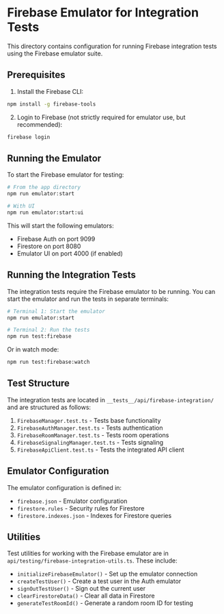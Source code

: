 # Firebase Emulator for Integration Tests

This directory contains configuration for running Firebase integration tests using the Firebase emulator suite.

## Prerequisites

1. Install the Firebase CLI:
```bash
npm install -g firebase-tools
```

2. Login to Firebase (not strictly required for emulator use, but recommended):
```bash
firebase login
```

## Running the Emulator

To start the Firebase emulator for testing:

```bash
# From the app directory
npm run emulator:start

# With UI
npm run emulator:start:ui
```

This will start the following emulators:
- Firebase Auth on port 9099
- Firestore on port 8080
- Emulator UI on port 4000 (if enabled)

## Running the Integration Tests

The integration tests require the Firebase emulator to be running. You can start the emulator and run the tests in separate terminals:

```bash
# Terminal 1: Start the emulator
npm run emulator:start

# Terminal 2: Run the tests
npm run test:firebase
```

Or in watch mode:

```bash
npm run test:firebase:watch
```

## Test Structure

The integration tests are located in `__tests__/api/firebase-integration/` and are structured as follows:

1. `FirebaseManager.test.ts` - Tests base functionality
2. `FirebaseAuthManager.test.ts` - Tests authentication
3. `FirebaseRoomManager.test.ts` - Tests room operations
4. `FirebaseSignalingManager.test.ts` - Tests signaling 
5. `FirebaseApiClient.test.ts` - Tests the integrated API client

## Emulator Configuration

The emulator configuration is defined in:
- `firebase.json` - Emulator configuration
- `firestore.rules` - Security rules for Firestore
- `firestore.indexes.json` - Indexes for Firestore queries

## Utilities

Test utilities for working with the Firebase emulator are in `api/testing/firebase-integration-utils.ts`. These include:

- `initializeFirebaseEmulator()` - Set up the emulator connection
- `createTestUser()` - Create a test user in the Auth emulator
- `signOutTestUser()` - Sign out the current user
- `clearFirestoreData()` - Clear all data in Firestore
- `generateTestRoomId()` - Generate a random room ID for testing